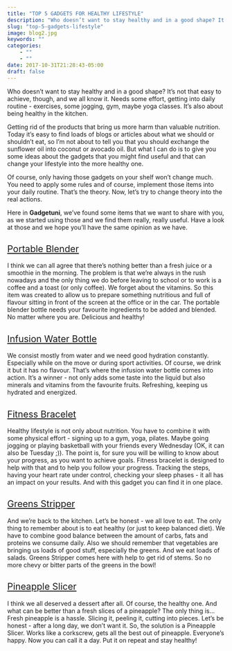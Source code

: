 ```yaml
---
title: "TOP 5 GADGETS FOR HEALTHY LIFESTYLE"
description: "Who doesn’t want to stay healthy and in a good shape? It’s not that easy to achieve, though, and we all know it. Needs some effort, getting into daily routine - exercises, some jogging..."
slug: "top-5-gadgets-lifestyle"
image: blog2.jpg
keywords: ""
categories:
    - ""
    - ""
date: 2017-10-31T21:28:43-05:00
draft: false
---
```


<div class="article_content clearfix"> <p><span style="font-weight: 400;">Who doesn’t want to stay healthy and in a good shape? It’s not that easy to achieve, though, and we all know it. Needs some effort, getting into daily routine - exercises, some jogging, gym, maybe yoga classes. It’s also about being healthy in the kitchen.</span></p>
<p><span style="font-weight: 400;">Getting rid of the products that bring us more harm than valuable nutrition. Today it’s easy to find loads of blogs or articles about what we should or shouldn’t eat, so I’m not about to tell you that you should exchange the sunflower oil into coconut or avocado oil. But what I can do is to give you some ideas about the gadgets that you might find useful and that can change your lifestyle into the more healthy one.</span></p>
<p><span style="font-weight: 400;">Of course, only having those gadgets on your shelf won’t change much. You need to apply some rules and of course, implement those items into your daily routine. That’s the theory. Now, let’s try to change theory into the real actions.</span></p>
<p><span style="font-weight: 400;">Here in <strong>Gadgetuni</strong>, we’ve found some items that we want to share with you, as we started using those and we find them really, really useful. Have a look at those and we hope you’ll have the same opinion as we have.</span></p>
<h2><a href="https://gadgetuni.com/products/portable-blender-bottle?utm_source=lifestyle&utm_medium=link" target="_blank" title="Portable Blender Bottle" rel="noopener noreferrer"><span style="font-weight: 400;">Portable Blender</span></a></h2>
<p><span style="font-weight: 400;">I think we can all agree that there’s nothing better than a fresh juice or a smoothie in the morning. The problem is that we’re always in the rush nowadays and the only thing we do before leaving to school or to work is a coffee and a toast (or only coffee). We forget about the vitamins. So this item was created to allow us to prepare something nutritious and full of flavour sitting in front of the screen at the office or in the car. The portable blender bottle needs your favourite ingredients to be added and blended. No matter where you are. Delicious and healthy!</span></p>
<h2><a href="https://gadgetuni.com/products/infusion-water-bottle?utm_source=lifestyle&utm_medium=link" target="_blank" title="Infusion Water Bottle" rel="noopener noreferrer"><span style="font-weight: 400;">Infusion Water Bottle</span></a></h2>
<p><span style="font-weight: 400;">We consist mostly from water and we need good hydration constantly. Especially while on the move or during sport activities. Of course, we drink it but it has no flavour. That’s where the infusion water bottle comes into action. It’s a winner - not only adds some taste into the liquid but also minerals and vitamins from the favourite fruits. Refreshing, keeping us hydrated and energized.</span></p>
<h2><a href="https://gadgetuni.com/products/luoka-s2-smart-band?utm_source=lifestyle&utm_medium=link" target="_blank" title="Fitness Bracelet" rel="noopener noreferrer"><span style="font-weight: 400;">Fitness Bracelet</span></a></h2>
<p><span style="font-weight: 400;">Healthy lifestyle is not only about nutrition. You have to combine it with some physical effort - signing up to a gym, yoga, pilates. Maybe going jogging or playing basketball with your friends every Wednesday (OK, it can also be Tuesday ;)). The point is, for sure you will be willing to know about your progress, as you want to achieve goals. Fitness bracelet is designed to help with that and to help you follow your progress. Tracking the steps, having your heart rate under control, checking your sleep phases - it all has an impact on your results. And with this gadget you can find it in one place.</span></p>
<h2><a href="https://gadgetuni.com/products/greens-stripper?utm_source=lifestyle&utm_medium=link" target="_blank" title="Greens Stripper" rel="noopener noreferrer"><span style="font-weight: 400;">Greens Stripper</span></a></h2>
<p><span style="font-weight: 400;">And we’re back to the kitchen. Let’s be honest - we all love to eat. The only thing to remember about is to eat healthy (or just to keep balanced diet). We have to combine good balance between the amount of carbs, fats and proteins we consume daily. Also we should remember that vegetables are bringing us loads of good stuff, especially the greens. And we eat loads of salads. Greens Stripper comes here with help to get rid of stems. So no more chevy or bitter parts of the greens in the bowl!</span></p>
<h2><a href="https://gadgetuni.com/products/pineapple-slicer?utm_source=lifestyle&utm_medium=link" target="_blank" title="Pineapple Slicer" rel="noopener noreferrer"><span style="font-weight: 400;">Pineapple Slicer</span></a></h2>
<p><span style="font-weight: 400;">I think we all deserved a dessert after all. Of course, the healthy one. And what can be better than a fresh slices of a pineapple? The only thing is… Fresh pineapple is a hassle. Slicing it, peeling it, cutting into pieces. Let’s be honest - after a long day, we don’t want it. So, the solution is a Pineapple Slicer. Works like a corkscrew, gets all the best out of pineapple. Everyone’s happy. Now you can call it a day. Put it on repeat and stay healthy!</span></p></div>